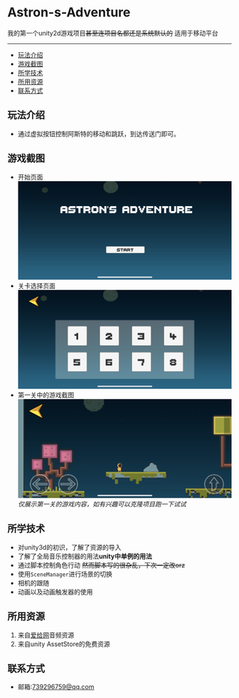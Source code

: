 # Astron-s-Adventure
我的第一个unity2d游戏项目~~甚至连项目名都还是系统默认的~~
适用于移动平台
<hr>

- [玩法介绍](#玩法介绍)
- [游戏截图](#游戏截图)
- [所学技术](#所学技术)
- [所用资源](#所用资源)
- [联系方式](#联系方式)

## 玩法介绍
- 通过虚拟按钮控制阿斯特的移动和跳跃，到达传送门即可。

## 游戏截图
- 开始页面
![开始页面](screenshot/1.PNG "开始页面") 
- 关卡选择页面
![关卡选择页面](screenshot/2.PNG "关卡选择页面") 
- 第一关中的游戏截图
![第一关中的游戏截图](screenshot/3.PNG "第一关中的游戏截图") 
*仅展示第一关的游戏内容，如有兴趣可以克隆项目跑一下试试*

## 所学技术
- 对unity3d的初识，了解了资源的导入
- 了解了全局音乐控制器的用法**unity中单例的用法**
- 通过脚本控制角色行动 ~~然而脚本写的很杂乱，下次一定改orz~~
- 使用`SceneManager`进行场景的切换
- 相机的跟随
- 动画以及动画触发器的使用


## 所用资源
1. 来自[爱给网](http://www.aigei.com/)音频资源
2. 来自unity AssetStore的免费资源

## 联系方式
- 邮箱:739296759@qq.com
